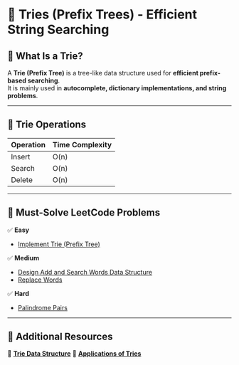 # 📂 Tries (Prefix Trees) - Efficient String Searching  

## **📌 What Is a Trie?**  
A **Trie (Prefix Tree)** is a tree-like data structure used for **efficient prefix-based searching**.  
It is mainly used in **autocomplete, dictionary implementations, and string problems**.  

---

## **📌 Trie Operations**
| Operation | Time Complexity |
|-----------|----------------|
| Insert | O(n) |
| Search | O(n) |
| Delete | O(n) |

---

## **📌 Must-Solve LeetCode Problems**
✅ **Easy**
- [Implement Trie (Prefix Tree)](https://leetcode.com/problems/implement-trie-prefix-tree/)  

✅ **Medium**
- [Design Add and Search Words Data Structure](https://leetcode.com/problems/design-add-and-search-words-data-structure/)  
- [Replace Words](https://leetcode.com/problems/replace-words/)  

✅ **Hard**
- [Palindrome Pairs](https://leetcode.com/problems/palindrome-pairs/)  

---

## **📌 Additional Resources**
📜 **[Trie Data Structure](https://www.geeksforgeeks.org/trie-insert-and-search/)**
📜 **[Applications of Tries](https://www.topcoder.com/thrive/articles/using-tries)**

